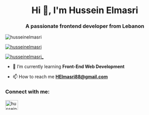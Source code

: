 <h1 align="center">Hi 👋, I'm Hussein Elmasri</h1>
<h3 align="center">A passionate frontend developer from Lebanon</h3>

<p align="left"> <img src="https://komarev.com/ghpvc/?username=husseinelmasri&label=Profile%20views&color=0e75b6&style=flat" alt="husseinelmasri" /> </p>

<p align="left"> <a href="https://github.com/ryo-ma/github-profile-trophy"><img src="https://github-profile-trophy.vercel.app/?username=husseinelmasri" alt="husseinelmasri" /></a> </p>

<p align="left"> <a href="https://twitter.com/husseinelmasri_" target="blank"><img src="https://img.shields.io/twitter/follow/husseinelmasri_?logo=twitter&style=for-the-badge" alt="husseinelmasri_" /></a> </p>

- 🌱 I’m currently learning **Front-End Web Development**

- 📫 How to reach me **HElmasri88@gmail.com**

<h3 align="left">Connect with me:</h3>
<p align="left">
<a href="https://twitter.com/husseinelmasri_" target="blank"><img align="center" src="https://raw.githubusercontent.com/rahuldkjain/github-profile-readme-generator/master/src/images/icons/Social/twitter.svg" alt="husseinelmasri_" height="30" width="40" /></a>
</p>

